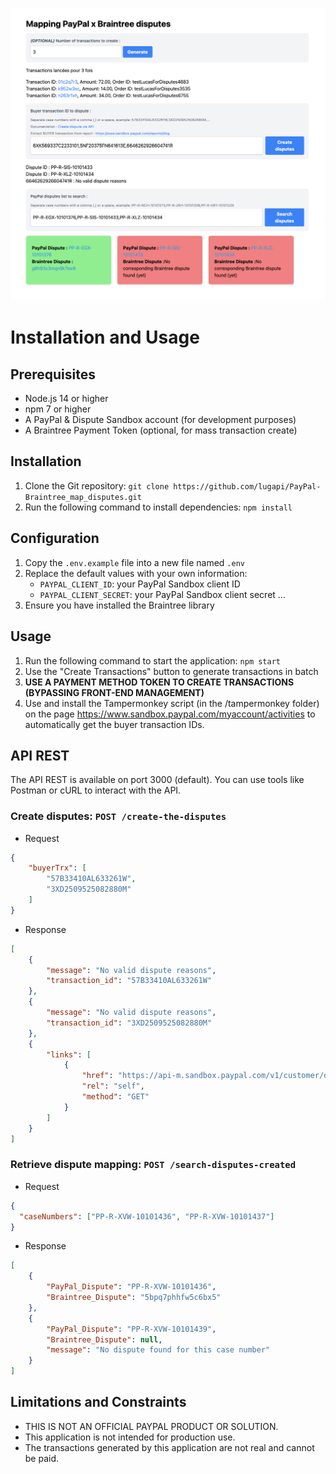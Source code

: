 
![index](./screenshots/index.png)
# Installation and Usage
## Prerequisites
* Node.js 14 or higher
* npm 7 or higher
* A PayPal & Dispute Sandbox account (for development purposes)
* A Braintree Payment Token (optional, for mass transaction create)

## Installation
1. Clone the Git repository: `git clone https://github.com/lugapi/PayPal-Braintree_map_disputes.git`
2. Run the following command to install dependencies: `npm install`

## Configuration
1. Copy the `.env.example` file into a new file named `.env`
2. Replace the default values with your own information:
	* `PAYPAL_CLIENT_ID`: your PayPal Sandbox client ID
	* `PAYPAL_CLIENT_SECRET`: your PayPal Sandbox client secret
	...
3. Ensure you have installed the Braintree library

## Usage
1. Run the following command to start the application: `npm start`
2. Use the "Create Transactions" button to generate transactions in batch
3. **USE A PAYMENT METHOD TOKEN TO CREATE TRANSACTIONS (BYPASSING FRONT-END MANAGEMENT)**
4. Use and install the Tampermonkey script (in the /tampermonkey folder) on the page https://www.sandbox.paypal.com/myaccount/activities to automatically get the buyer transaction IDs. 

## API REST
The API REST is available on port 3000 (default). You can use tools like Postman or cURL to interact with the API.

### Create disputes: `POST /create-the-disputes`
- Request 
```json
{
    "buyerTrx": [
        "57B33410AL633261W",
        "3XD2509525082880M"
    ]
}
```

- Response 
```json
[
    {
        "message": "No valid dispute reasons",
        "transaction_id": "57B33410AL633261W"
    },
    {
        "message": "No valid dispute reasons",
        "transaction_id": "3XD2509525082880M"
    },
    {
        "links": [
            {
                "href": "https://api-m.sandbox.paypal.com/v1/customer/disputes/PP-R-PZT-10101450",
                "rel": "self",
                "method": "GET"
            }
        ]
    }
]
```

### Retrieve dispute mapping: `POST /search-disputes-created`
- Request 
```json
{
  "caseNumbers": ["PP-R-XVW-10101436", "PP-R-XVW-10101437"]
}
```

- Response 
```json
[
    {
        "PayPal_Dispute": "PP-R-XVW-10101436",
        "Braintree_Dispute": "5bpq7phhfw5c6bx5"
    },
    {
        "PayPal_Dispute": "PP-R-XVW-10101439",
        "Braintree_Dispute": null,
        "message": "No dispute found for this case number"
    }
]
```




## Limitations and Constraints
* THIS IS NOT AN OFFICIAL PAYPAL PRODUCT OR SOLUTION.
* This application is not intended for production use.
* The transactions generated by this application are not real and cannot be paid.
